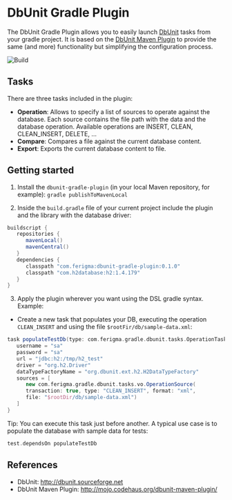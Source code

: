 # DbUnit Gradle Plugin

The DbUnit Gradle Plugin allows you to easily launch [DbUnit](http://dbunit.sourceforge.net) tasks from your gradle project. It is based on the [DbUnit Maven Plugin](http://mojo.codehaus.org/dbunit-maven-plugin/) to provide the same (and more) functionality but simplifying the configuration process.

![Build](https://travis-ci.org/ferigma/dbunit-gradle-plugin.svg?branch=master)

## Tasks

There are three tasks included in the plugin:

- **Operation**: Allows to specify a list of sources to operate against the database. Each source contains the file path with the data and the database operation. Available operations are INSERT, CLEAN, CLEAN_INSERT, DELETE, ...
- **Compare**: Compares a file against the current database content.  
- **Export**: Exports the current database content to file.

## Getting started

1. Install the `dbunit-gradle-plugin` (in your local Maven repository, for example): `gradle publishToMavenLocal`

2. Inside the `build.gradle` file of your current project include the plugin and the library with the database driver:
 
 ```groovy
 buildscript {
    repositories {
       mavenLocal()
       mavenCentral()
    }
    dependencies {
       classpath "com.ferigma:dbunit-gradle-plugin:0.1.0"
       classpath "com.h2database:h2:1.4.179"
    }
 }
 ```

3. Apply the plugin wherever you want using the DSL gradle syntax. Example:
 - Create a new task that populates your DB, executing the operation `CLEAN_INSERT` and using the file `$rootFir/db/sample-data.xml`:

  ```groovy
  task populateTestDb(type: com.ferigma.gradle.dbunit.tasks.OperationTask) {
     username = "sa"
     password = "sa"
     url = "jdbc:h2:/tmp/h2_test"
     driver = "org.h2.Driver"
     dataTypeFactoryName = "org.dbunit.ext.h2.H2DataTypeFactory"
     sources = [
        new com.ferigma.gradle.dbunit.tasks.vo.OperationSource(
        transaction: true, type: "CLEAN_INSERT", format: "xml",
        file: "$rootDir/db/sample-data.xml")
     ]
  }
  ```

Tip: You can execute this task just before another. A typical use case is to 
populate the database with sample data for tests:

```groovy
test.dependsOn populateTestDb
``` 

## References
- DbUnit: http://dbunit.sourceforge.net
- DbUnit Maven Plugin: http://mojo.codehaus.org/dbunit-maven-plugin/  
